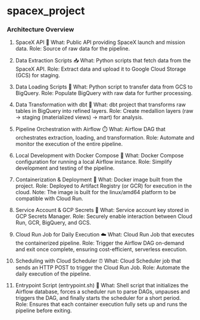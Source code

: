 # spacex_project

### Architecture Overview

1. SpaceX API 🚀
What: Public API providing SpaceX launch and mission data.
Role: Source of raw data for the pipeline.

2. Data Extraction Scripts 📥
What: Python scripts that fetch data from the SpaceX API.
Role: Extract data and upload it to Google Cloud Storage (GCS) for staging.

3. Data Loading Scripts 🚚
What: Python script to transfer data from GCS to BigQuery.
Role: Populate BigQuery with raw data for further processing.

4. Data Transformation with dbt 🧹
What: dbt project that transforms raw tables in BigQuery into refined layers.
Role: Create medallion layers (raw → staging (materialized views) → mart) for analysis.

5. Pipeline Orchestration with Airflow ⏱️
What: Airflow DAG that orchestrates extraction, loading, and transformation.
Role: Automate and monitor the execution of the entire pipeline.


6. Local Development with Docker Compose 🐳
What: Docker Compose configuration for running a local Airflow instance.
Role: Simplify development and testing of the pipeline.

7. Containerization & Deployment 🚢
What: Docker image built from the project.
Role: Deployed to Artifact Registry (or GCR) for execution in the cloud.
Note: The image is built for the linux/amd64 platform to be compatible with Cloud Run.

8. Service Account & GCP Secrets 🔑
What: Service account key stored in GCP Secrets Manager.
Role: Securely enable interaction between Cloud Run, GCR, BigQuery, and GCS.

9. Cloud Run Job for Daily Execution ☁️
What: Cloud Run Job that executes the containerized pipeline.
Role: Trigger the Airflow DAG on-demand and exit once complete, ensuring cost-efficient, serverless execution.

10. Scheduling with Cloud Scheduler ⏰
What: Cloud Scheduler job that sends an HTTP POST to trigger the Cloud Run Job.
Role: Automate the daily execution of the pipeline.

11. Entrypoint Script (entrypoint.sh) 🔄
What: Shell script that initializes the Airflow database, forces a scheduler run to parse DAGs, unpauses and triggers the DAG, and finally starts the scheduler for a short period.
Role: Ensures that each container execution fully sets up and runs the pipeline before exiting.